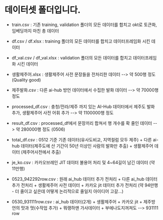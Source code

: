 # 데이터셋 폴더입니다.
- train.csv : 기존 training, validation 폴더의 모든 데이터를 합치고 okt로 토큰화, 임베딩까지 마친 총 데이터

- df.csv / df.xlsx : training 폴더의 모든 데이터를 합치고 데이터프레임화 시킨 데이터

- df_val.csv / df_val.xlsx : validation 폴더의 모든 데이터를 합치고 데이터프레임화 시킨 데이터

- 생활제주어.xlsx : 생활제주어 사전 문장들을 전처리한 데이터 --> 약 500행 정도 (Quality good)

- 제주발화.csv : 다른 ai-hub 방언 데이터에서 수집한 발화 데이터 --> 약 70000행 정도

- processed_df.csv : 충청/전라/제주 까지 있는 AI-Hub 데이터에서 제주도 발화 추가, 생활제주어 사전 어휘 추가 --> 약 1100000행 정도

- result_df.csv : processed_df에서 문장끼리 합쳐서 행 개수를 확 줄인 데이터 --> 약 280000행 정도 (0506)

- total_df.csv : 0512 기준 기존 데이터(유사도비교, 지역컬럼 모두 제주) + 다른 ai-hub 데이터(제주도에 산 기간이 50년 이상인 사람의 발화만 추출) + 생활제주어 데이터 (제주어사전에서 추출)

- je_ko.csv : 카카오브레인 JIT 데이터 불용어 처리 및 4~64길이 남긴 데이터 (약 11만행)

- 0523_942292row.csv : 원래 ai_hub 데이터 추가 전처리 + 다른 ai_hub 데이터 추가 전처리 + 생활제주어 사전 데이터 + 카카오 jit 데이터 추가 전처리 (약 94만행 - 더 줄이고 싶은데 어떻게 논리적으로 줄일지 아이디어 고갈...)

- 0530_931111row.csv : ai_hub 데이터(2개) + 생활제주어 + 카카오 jit + 제주방언의 맛과 멋(수작업 추가) + 뭐랭하맨 가사데이터 + 부에나도지꺼져도 --> 931111 row
